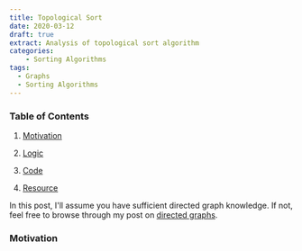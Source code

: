 ```yaml
---
title: Topological Sort
date: 2020-03-12
draft: true
extract: Analysis of topological sort algorithm
categories: 
    - Sorting Algorithms
tags:
  - Graphs
  - Sorting Algorithms
---
```


### Table of Contents

1. [Motivation](#motivation)

2. [Logic](#logic)

3. [Code](#code)

4. [Resource](#resources)

In this post, I'll assume you have sufficient directed graph knowledge. If not, feel free to browse through my post on [directed graphs](/directed-graphs).

### Motivation


